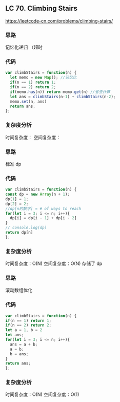 ## LC 70. Climbing Stairs

https://leetcode-cn.com/problems/climbing-stairs/

### 思路

记忆化递归 （超时

### 代码

```JavaScript
var climbStairs = function(n) {
  let memo = new Map(); //记忆化
  if(n == 1) return 1;
  if(n == 2) return 2;
  if(memo.has(n)) return memo.get(n) //省去计算
  let ans = climbStairs(n-1) + climbStairs(n-2);
  memo.set(n, ans)
  return ans;
};


```

### 复杂度分析

时间复杂度：
空间复杂度：

### 思路

标准 dp

### 代码

```JavaScript
var climbStairs = function(n) {
const dp = new Array(n + 1);
dp[1] = 1;
dp[2] = 2;
//dp[n的数字] = # of ways to reach
for(let i = 3; i <= n; i++){
  dp[i] = dp[i - 1] + dp[i - 2]
}
// console.log(dp)
return dp[n]
};

```

### 复杂度分析

时间复杂度：O(N)
空间复杂度：O(N) 存储了 dp

### 思路

滚动数组优化

### 代码

```JavaScript
var climbStairs = function(n) {
if(n == 1) return 1;
if(n == 2) return 2;
let a = 1, b = 2
let ans;
for(let i = 3; i <= n; i++){
  ans = a + b;
  a = b;
  b = ans;
}
return ans;
};


```

### 复杂度分析

时间复杂度：O(N)
空间复杂度：O(1)
